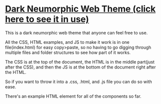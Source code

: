 # [Dark Neumorphic Web Theme (click here to see it in use)](https://rixef.github.io/DarkNeumorphism/#)
This is a dark neumorphic web theme that anyone can feel free to use.

All the CSS, HTML examples, and JS to make it work is in one file(index.html) for easy copy>paste, so no having to go digging through multiple files and folder structures to see how part of it works.

The CSS is at the top of the document, the HTML is in the middle part(just after the CSS), and then the JS is at the bottom of the document right after the HTML.

So if you want to throw it into a .css, .html, and .js file you can do so with ease.

There's an example HTML element for all of the components so far.
